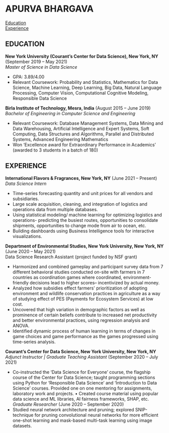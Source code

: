 # APURVA BHARGAVA

[Education](#EDUCATION)\
[Experience](#EXPERIENCE)

## EDUCATION

**New York University (Courant’s Center for Data Science), New York, NY** (September 2019 – May 2021)\
*Master of Science in Data Science*
- GPA: 3.89/4.00
- Relevant Coursework: Probability and Statistics, Mathematics for Data Science, Machine Learning, Deep Learning, Big Data, Natural Language Processing, Computer Vision, Computational Cognitive Modeling, Responsible Data Science

**Birla Institute of Technology, Mesra, India** (August 2015 – June 2019)\
*Bachelor of Engineering in Computer Science and Engineering*
- Relevant Coursework: Database Management Systems, Data Mining and Data Warehousing, Artificial Intelligence and Expert Systems, Soft Computing, Data Structures and Algorithms, Parallel and Distributed Systems, Advanced Engineering Mathematics
- Won ‘Excellence award for Extraordinary Performance in Academics’ (awarded to 3 students in a batch of 180)

## EXPERIENCE
**International Flavors & Fragrances, New York, NY** (June 2021 – Present)\
*Data Science Intern*
- Time-series forecasting quantity and unit prices for all vendors and subsidiaries.
- Large scale acquisition, cleaning, and integration of logistics and operations data from multiple databases.
- Using statistical modeling/ machine learning for optimizing logistics and operations- predicting the busiest routes, opportunities to consolidate shipments, opportunities to change mode from air to ocean, etc.
- Building dashboards using Business Intelligence tools for interactive visualizations.

**Department of Environmental Studies, New York University, New York, NY** (June 2020 – May 2021)\
Data Science Research Assistant (project funded by NSF grant)
- Harmonized and combined gameplay and participant survey data from 7 different behavioral studies conducted on-site with farmers in 7 countries as coordination games where coordinated, environment-friendly decisions lead to higher scores– incentivized by actual money.
- Analyzed how subsidies effect farmers' prioritization of adopting environment and wildlife conservation practices in agriculture as a way of studying effect of PES (Payments for Ecosystem Services) at low cost.
- Uncovered that high variation in demographic factors as well as prominence of certain beliefs contribute to increased net productivity and better environmental practices, using regression analysis and ANOVA.
- Identified dynamic process of human learning in terms of changes in game choices and game performance as the games progressed using time-series analysis.

**Courant’s Center for Data Science, New York University, New York, NY**\
*Adjunct Instructor | Graduate Teaching Assistant* (September 2020 – July 2021)
- Co-instructed the ‘Data Science for Everyone’ course, the flagship course of the Center for Data Science; taught programming sections using Python for ‘Responsible Data Science’ and ‘Introduction to Data Science’ courses. Provided one on one mentoring for assignments, laboratory work and projects. • Created course material using popular data science and ML libraries, AI fairness frameworks, SHAP, etc.
*Graduate Researcher* (June 2020 – September 2020)
- Studied neural network architecture and pruning; explored SNIP-technique for pruning convolutional neural networks for more efficient one-shot learning and mask-based multi-task learning using image datasets.
